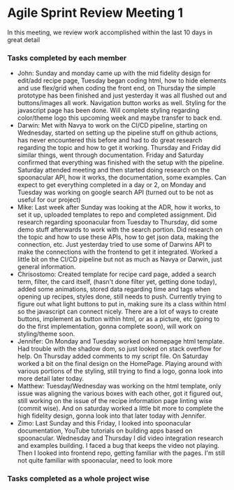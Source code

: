 # Agile Sprint Review Meeting 1
In this meeting, we review work accomplished within the last 10 days in great detail
### Tasks completed by each member
- John: Sunday and monday came up with the mid fidelity design for edit/add recipe page, Tuesday began coding html, how to hide elements and use flex/grid when coding the front end, on Thursday the simple prototype has been finished and just yesterday it was all flushed out and buttons/images all work. Navigation button works as well. Styling for the javascript page has been done. Will complete styling regarding color/theme logo this upcoming week and maybe transfer to back end.
- Darwin: Met with Navya to work on the CI/CD pipeline, starting on Wednesday, started on setting up the pipeline stuff on github actions, has never encountered this before and had to do great research regarding the topic and how to get it working. Thursday and Friday did similar things, went through documentation. Friday and Saturday confirmed that everything was finished with the setup with the pipeline. Saturday attended meeting and then started doing research on the spoonacular API, how it works, the documentation, some examples. Can expect to get everything completed in a day or 2, on Monday and Tuesday was working on google search API (turned out to be not as useful for our project) 
- Mike: Last week after Sunday was looking at the ADR, how it works, to set it up, uploaded templates to repo and completed assignment. Did research regarding spoonacular from Tuesday to Thursday, did some demo stuff afterwards to work with the search portion. Did research on the topic and how to use these APIs, how to get json data, making the connection, etc. Just yesterday tried to use some of Darwins API to make the connections with the frontend to get it integrated. Worked a little bit on the CI/CD pipeline but not as much as Navya or Darwin, just general information.
- Chrisostomo: Created template for recipe card page, added a search term, filter, the card itself, (hasn't done filter yet, getting done today), added some animations, stored data regarding time and tags when opening up recipes, styles done, still needs to push. Currently trying to figure out what light buttons to put in, making sure its a class within html so the javascript can connect nicely. There are a lot of ways to create buttons, implement as button within html, or as a picture, etc (going to do the first implementation, gonna complete soon), will work on styling/theme soon.
- Jennifer: On Monday and Tuesday worked on homepage html template. Had trouble with the shadow dom, so just looked on stack overflow for help. On Thursday added comments to my script file. On Saturday worked a bit on the final design on the HomePage. Playing around with various portions of the styling, still trying to find a logo, gonna look into more detail later today.
- Matthew: Tuesday/Wednesday was working on the html template, only issue was aligning the various boxes with each other, got it figured out, still working on the issue of the recipe information page linting wise (commit wise). And on saturday worked a little bit more to complete the high fidelity design, gonna look into that later today with Jennifer.
- Zimo: Last Sunday and this Friday, I looked into spoonacular documentation, YouTube tutorials on building apps based on spoonacular. Wednesday and Thursday I did video integration research and examples building. I faced a bug that keeps the video not playing. Then I looked into frontend repo, getting familiar with the pages. I'm still not quite familiar with spoonacular, need to look more
### Tasks completed as a whole project wise

